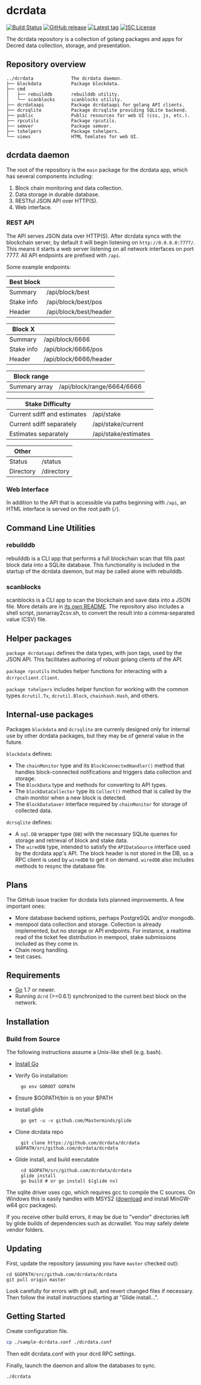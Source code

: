 # dcrdata

[![Build Status](http://img.shields.io/travis/dcrdata/dcrdata.svg)](https://travis-ci.org/dcrdata/dcrdata)
[![GitHub release](https://img.shields.io/github/release/dcrdata/dcrdata.svg)](https://github.com/dcrdata/dcrdata/releases)
[![Latest tag](https://img.shields.io/github/tag/dcrdata/dcrdata.svg)](https://github.com/dcrdata/dcrdata/tags)
[![ISC License](http://img.shields.io/badge/license-ISC-blue.svg)](http://copyfree.org)

The dcrdata repository is a collection of golang packages and apps for Decred data
collection, storage, and presentation.

## Repository overview

```none
../dcrdata              The dcrdata daemon.
├── blockdata           Package blockdata.
├── cmd
│   ├── rebuilddb       rebuilddb utility.
│   └── scanblocks      scanblocks utility.
├── dcrdataapi          Package dcrdataapi for golang API clients.
├── dcrsqlite           Package dcrsqlite providing SQLite backend.
├── public              Public resources for web UI (css, js, etc.).
├── rpcutils            Package rpcutils.
├── semver              Package semver.
├── txhelpers           Package txhelpers.
└── views               HTML temlates for web UI.
```

## dcrdata daemon

The root of the repository is the `main` package for the dcrdata app, which has
several components including:

1. Block chain monitoring and data collection.
1. Data storage in durable database.
1. RESTful JSON API over HTTP(S).
1. Web interface.

### REST API

The API serves JSON data over HTTP(S).  After dcrdata syncs with the blockchain
server, by default it will begin listening on `http://0.0.0.0:7777/`.  This means
it starts a web server listening on all network interfaces on port 7777. All API
endpoints are prefixed with `/api`.

Some example endpoints:

| Best block | |
|----------|---------------|
| Summary | /api/block/best |
| Stake info |  /api/block/best/pos |
| Header |  /api/block/best/header |


| Block X | |
|----------|---------------|
| Summary | /api/block/6666 |
| Stake info |  /api/block/6666/pos |
| Header |  /api/block/6666/header |

| Block range | |
|----------|---------------|
| Summary array | /api/block/range/6664/6666 |

| Stake Difficulty | |
|--------|-----------|
| Current sdiff and estimates | /api/stake |
| Current sdiff separately | /api/stake/current |
| Estimates separately | /api/stake/estimates |

| Other | |
|--------|-----------|
| Status | /status |
| Directory | /directory |

### Web Interface

In addition to the API that is accessible via paths beginning with `/api`, an
HTML interface is served on the root path (`/`).

## Command Line Utilities

### rebuilddb

rebuilddb is a CLI app that performs a full blockchain scan that fills past
block data into a SQLite database. This functionality is included in the startup
of the dcrdata daemon, but may be called alone with rebuilddb.

### scanblocks

scanblocks is a CLI app to scan the blockchain and save data into a JSON file.
More details are in [its own README](./cmd/scanblocks/README.md). The repository
also includes a shell script, jsonarray2csv.sh, to convert the result into a
comma-separated value (CSV) file.

## Helper packages

`package dcrdataapi` defines the data types, with json tags, used by the JSON
API.  This facilitates authoring of robust golang clients of the API.

`package rpcutils` includes helper functions for interacting with a
`dcrrpcclient.Client`.

`package txhelpers` includes helper function for working with the common types
`dcrutil.Tx`, `dcrutil.Block`, `chainhash.Hash`, and others.

## Internal-use packages

Packages `blockdata` and `dcrsqlite` are currenly designed only for internal use
by other dcrdata packages, but they may be of general value in the future.

`blockdata` defines:

* The `chainMonitor` type and its `BlockConnectedHandler()` method that handles
  block-connected notifications and triggers data collection and storage.
* The `BlockData` type and methods for converting to API types.
* The `blockDataCollector` type its `Collect()` method that is called by
  the chain monitor when a new block is detected.
* The `BlockDataSaver` interface required by `chainMonitor` for storage of
  collected data.

`dcrsqlite` defines:

* A `sql.DB` wrapper type (`DB`) with the necessary SQLite queries for
  storage and retrieval of block and stake data.
* The `wiredDB` type, intended to satisfy the `APIDataSource` interface used by
  the dcrdata app's API. The block header is not stored in the DB, so a RPC
  client is used by `wiredDB` to get it on demand. `wiredDB` also includes
  methods to resync the database file.

## Plans

The GitHub issue tracker for dcrdata lists planned improvements. A few important
ones:

* More database backend options, perhaps PostgreSQL and/or mongodb.
* mempool data collection and storage. Collection is already implemented, but no
  storage or API endpoints.  For instance, a realtime read of the ticket fee
  distribution in mempool, stake submissions included as they come in.
* Chain reorg handling.
* test cases.

## Requirements

* [Go](http://golang.org) 1.7 or newer.
* Running `dcrd` (>=0.6.1) synchronized to the current best block on the network.

## Installation

### Build from Source

The following instructions assume a Unix-like shell (e.g. bash).

* [Install Go](http://golang.org/doc/install)

* Verify Go installation:

        go env GOROOT GOPATH

* Ensure $GOPATH/bin is on your $PATH
* Install glide

        go get -u -v github.com/Masterminds/glide

* Clone dcrdata repo

        git clone https://github.com/dcrdata/dcrdata $GOPATH/src/github.com/dcrdata/dcrdata

* Glide install, and build executable

        cd $GOPATH/src/github.com/dcrdata/dcrdata
        glide install
        go build # or go install $(glide nv)

The sqlite driver uses cgo, which requires gcc to compile the C sources. On
Windows this is easily handles with MSYS2 ([download](http://www.msys2.org/) and
install MinGW-w64 gcc packages).

If you receive other build errors, it may be due to "vendor" directories left by
glide builds of dependencies such as dcrwallet.  You may safely delete vendor
folders.

## Updating

First, update the repository (assuming you have `master` checked out):

    cd $GOPATH/src/github.com/dcrdata/dcrdata
    git pull origin master

Look carefully for errors with git pull, and revert changed files if necessary.
Then follow the install instructions starting at "Glide install...".

## Getting Started

Create configuration file.

```bash
cp ./sample-dcrdata.conf ./dcrdata.conf
```

Then edit dcrdata.conf with your dcrd RPC settings.

Finally, launch the daemon and allow the databases to sync.

```bash
./dcrdata
```
